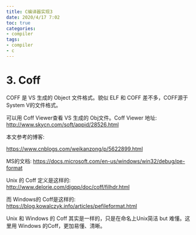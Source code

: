 ```yaml
---
title: C编译器实现3
date: 2020/4/17 7:02
toc: true
categories:
- compiler
tags:
- compiler
- c
---
```




# 3. Coff

COFF 是 VS 生成的 Object 文件格式。貌似 ELF 和 COFF 差不多，COFF源于 System V的文件格式。

<!--more-->

可以用 Coff Viewer查看 VS 生成的 Obj文件。Coff Viewer 地址: http://www.skycn.com/soft/appid/28526.html



本文参考的博客:

https://www.cnblogs.com/weikanzong/p/5622899.html

MS的文档: https://docs.microsoft.com/en-us/windows/win32/debug/pe-format



Unix 的 Coff 定义是这样的: http://www.delorie.com/djgpp/doc/coff/filhdr.html

而 Windows的 Coff是这样的: https://blog.kowalczyk.info/articles/pefileformat.html

Unix 和 Windows 的 Coff 其实是一样的，只是在命名上Unix简洁 but 难懂。这里用 Windows 的Coff，更加易懂、清晰。













